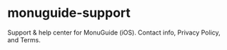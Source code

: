 # monuguide-support
Support &amp; help center for MonuGuide (iOS). Contact info, Privacy Policy, and Terms.
